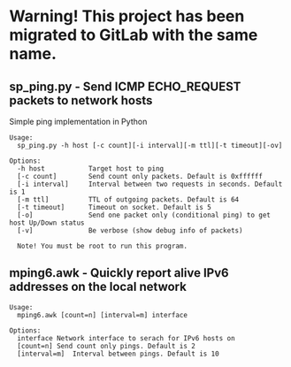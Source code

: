 # Warning! This project has been migrated to GitLab with the same name.
## sp_ping.py - Send ICMP ECHO_REQUEST packets to network hosts
Simple ping implementation in Python

```
Usage:
  sp_ping.py -h host [-c count][-i interval][-m ttl][-t timeout][-ov]

Options:
  -h host           Target host to ping
  [-c count]        Send count only packets. Default is 0xffffff
  [-i interval]     Interval between two requests in seconds. Default is 1
  [-m ttl]          TTL of outgoing packets. Default is 64
  [-t timeout]      Timeout on socket. Default is 5
  [-o]              Send one packet only (conditional ping) to get host Up/Down status
  [-v]              Be verbose (show debug info of packets)
  
  Note! You must be root to run this program.
  ```

## mping6.awk - Quickly report alive IPv6 addresses on the local network

```
Usage:
  mping6.awk [count=n] [interval=m] interface

Options:
  interface	Network interface to serach for IPv6 hosts on
  [count=n]	Send count only pings. Default is 2
  [interval=m]	Interval between pings. Default is 10
```

